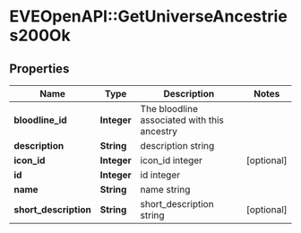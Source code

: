 # EVEOpenAPI::GetUniverseAncestries200Ok

## Properties
Name | Type | Description | Notes
------------ | ------------- | ------------- | -------------
**bloodline_id** | **Integer** | The bloodline associated with this ancestry | 
**description** | **String** | description string | 
**icon_id** | **Integer** | icon_id integer | [optional] 
**id** | **Integer** | id integer | 
**name** | **String** | name string | 
**short_description** | **String** | short_description string | [optional] 



